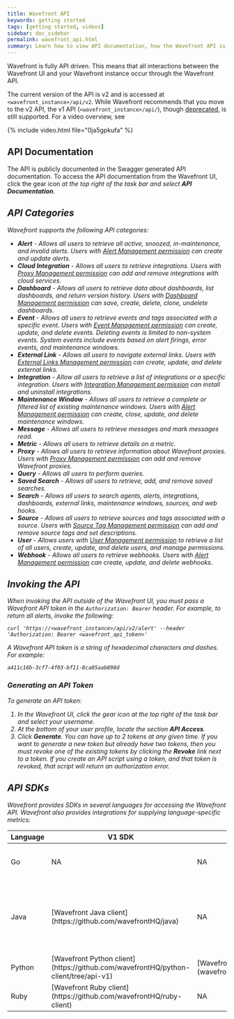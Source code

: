 ```yaml
---
title: Wavefront API
keywords: getting started
tags: [getting started, videos]
sidebar: doc_sidebar
permalink: wavefront_api.html
summary: Learn how to view API documentation, how the Wavefront API is organized, and how to invoke the API.
---
```


Wavefront is fully API driven. This means that all interactions between the Wavefront UI and your Wavefront instance occur through the Wavefront API.

The current version of the API is v2 and is accessed at `<wavefront_instance>/api/v2`. While Wavefront recommends that you move to the v2 API, the v1 API (`<wavefront_instance>/api/`), though [deprecated](wavefront_obsolescence_policy.html), is still supported. For a video overview, see 

{% include video.html file="0ja5gpkufa" %}

## API Documentation

The API is publicly documented in the Swagger generated API documentation. To access the API documentation from the Wavefront UI, click the gear icon <i class="fa fa-cog"/> at the top right of the task bar and select **API Documentation**.

## API Categories
Wavefront supports the following API categories:

- **Alert** - Allows all users to retrieve all active, snoozed, in-maintenance, and invalid alerts. Users with [Alert Management permission](permissions_overview.html) can create and update alerts.
- **Cloud Integration** - Allows all users to retrieve integrations. Users with [Proxy Management permission](permissions_overview.html) can add and remove integrations with cloud services.
- **Dashboard** - Allows all users to retrieve data about dashboards, list dashboards, and return version history. Users with [Dashboard Management permission](permissions_overview.html) can save, create, delete, clone, undelete dashboards.
- **Event** - Allows all users to retrieve events and tags associated with a specific event. Users with [Event Management permission](permissions_overview.html) can create, update, and delete events. Deleting events is limited to non-system events. System events include events based on alert firings, error events, and maintenance windows.
- **External Link** - Allows all users to navigate external links. Users with [External Links Management permission](permissions_overview.html) can create, update, and delete external links.
- **Integration** - Allow all users to retrieve a list of integrations or a specific integration. Users with [Integration Management permission](permissions_overview.html) can install and uninstall integrations.
- **Maintenance Window** - Allows all users to retrieve a complete or filtered list of existing maintenance windows. Users with [Alert Management permission](permissions_overview.html) can create, close, update, and delete maintenance windows.
- **Message** - Allows all users to retrieve messages and mark messages read.
- **Metric** - Allows all users to retrieve details on a metric.
- **Proxy** - Allows all users to retrieve information about Wavefront proxies. Users with [Proxy Management permission](permissions_overview.html) can add and remove Wavefront proxies.
- **Query** - Allows all users to perform queries.
- **Saved Search** - Allows all users to retrieve, add, and remove saved searches.
- **Search** - Allows all users to search agents, alerts, integrations, dashboards, external links, maintenance windows, sources, and web hooks.
- **Source** - Allows all users to retrieve sources and tags associated with a source. Users with [Source Tag Management permission](permissions_overview.html) can add and remove source tags and set descriptions.
- **User** - Allows users with [User Management permission](permissions_overview.html) to retrieve a list of all users, create, update, and delete users, and manage permissions.
- **Webhook** - Allows all users to retrieve webhooks. Users with [Alert Management permission](permissions_overview.html) can create, update, and delete webhooks.

 
## Invoking the API

When invoking the API outside of the Wavefront UI, you must pass a Wavefront API token in the `Authorization: Bearer` header. For example, to return all alerts, invoke the following:

```shell
curl 'https://<wavefront_instance>/api/v2/alert' --header 'Authorization: Bearer <wavefront_api_token>'
```
A Wavefront API token is a string of hexadecimal characters and dashes. For example:

```
a411c16b-3cf7-4f03-bf11-8ca05aab898d  
```

### Generating an API Token

To generate an API token:

1. In the Wavefront UI, click the gear icon <i class="fa fa-cog"/>  at the top right of the task bar and select your username.
1. At the bottom of your user profile, locate the section **API Access**.
1. Click **Generate**. You can have up to 2 tokens at any given time. If you want to generate a new token but already have two tokens, then you must revoke one of the existing tokens by clicking the **Revoke** link next to a token. If you create an API script using a token, and that token is revoked, that script will return an authorization error.
 
## API SDKs

Wavefront provides SDKs in several languages for accessing the Wavefront API. Wavefront also provides integrations for supplying language-specific metrics:

<table style="width: 100%;">
<colgroup>
<col width="10%"/>
<col width="30%"/>
<col width="30%"/>
<col width="30%"/>
</colgroup>
<thead>
<tr><th>Language</th><th>V1 SDK</th><th>V2 SDK</th><th>Metrics</th></tr>
</thead>
<tbody>
<tr>
<td>Go</td>
<td>NA</td>
<td>NA</td>
<td markdown="span">[Go Metrics Integration](integrations.html#in-product-integrations)</td>
</tr>
<tr>
<td>Java</td>
<td markdown="span">[Wavefront Java client](https://github.com/wavefrontHQ/java)</td>
<td>NA</td>
<td markdown="span">[DropWizard 4.0 Java Metrics Integration](integrations.html#in-product-integrations)<br/>[DropWizard 3.1 Java Metrics Integration](integrations.html#in-product-integrations)</td>
</tr>
<tr>
<td>Python</td>
<td markdown="span">[Wavefront Python client](https://github.com/wavefrontHQ/python-client/tree/api-v1)</td>
<td markdown="span">[Wavefront Python client](wavefront_api_python.html)</td>
<td>NA</td>
</tr>
<tr>
<td>Ruby</td>
<td markdown="span">[Wavefront Ruby client](https://github.com/wavefrontHQ/ruby-client)</td>
<td>NA</td>
<td>NA</td>
</tr>
</tbody>
</table>

